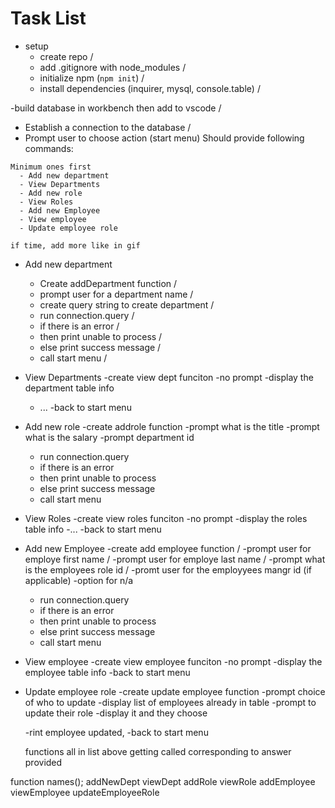# Task List
- setup
  - create repo /
  - add .gitignore with node_modules /
  - initialize npm (`npm init`) /
  - install dependencies (inquirer, mysql, console.table) /

-build database in workbench then add to vscode  /
- Establish a connection to the database /
- Prompt user to choose action (start menu) 
  Should provide following commands:
```
Minimum ones first
  - Add new department
  - View Departments
  - Add new role
  - View Roles
  - Add new Employee
  - View employee
  - Update employee role

if time, add more like in gif
```
- Add new department
  - Create addDepartment function /
  - prompt user for a department name /
  - create query string to create department /
  - run connection.query /
  - if there is an error /
  - then print unable to process /
  - else print success message /
  - call start menu /

- View Departments
  -create view dept funciton
  -no prompt
  -display the department table info
    - ...
  -back to start menu

- Add new role
  -create addrole function
  -prompt what is the title
  -prompt what is the salary
  -prompt department id
  - run connection.query 
  - if there is an error 
  - then print unable to process 
  - else print success message 
  - call start menu 

- View Roles
    -create view roles funciton
    -no prompt
    -display the roles table info
      -...
    -back to start menu

- Add new Employee
  -create add employee function /
  -prompt user for employe first name /
  -prompt user for employe last name /
  -prompt what is the employees role id /
  -promt user for the employyees mangr id (if applicable)
      -option for n/a
   - run connection.query 
  - if there is an error 
  - then print unable to process 
  - else print success message 
  - call start menu 


- View employee
    -create view employee funciton
    -no prompt
    -display the employee table info
    -back to start menu


- Update employee role
  -create update employee function
  -prompt choice of who to update
  -display list of employees already in table
  -prompt to update their role
  -display it and they choose

  -rint employee updated,
  -back to start menu




  functions
  all in list above getting called corresponding to answer provided

function names();
addNewDept
viewDept
addRole
viewRole
addEmployee
viewEmployee
updateEmployeeRole
